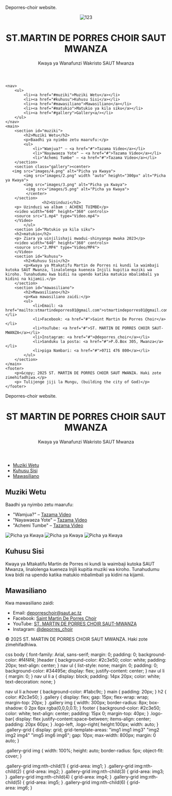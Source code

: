 Deporres-choir website.
<!DOCTYPE html>
<html lang="sw">
<head>
<script async src="https://pagead2.googlesyndication.com/pagead/js/adsbygoogle.js?client=ca-pub-6756510631684607"
     crossorigin="anonymous"></script>
    <meta charset="UTF-8">
    <meta name="viewport" content="width=device-width, initial-scale=1.0">
    <title>ST.MARTIN DE PORRES CHOIR SAUT MWANZA</title>
    <link rel="stylesheet" href="style.css">
</head>
<body>
    <header>
       <div class="logo-bar">
	<img src="images/123.png" alt="123" class="logo-left">
    <h1>ST.MARTIN DE PORRES CHOIR SAUT MWANZA</h1>
	<p>Kwaya ya Wanafunzi Wakristo SAUT Mwanza</p>
  </div>
    </header>

    <nav>
        <ul>
            <li><a href="#muziki">Muziki Wetu</a></li>
            <li><a href="#kuhusu">Kuhusu Sisi</a></li>
            <li><a href="#mawasiliano">Mawasiliano</a></li>
			<li><a href="#matukio">Matukio ya kila siku</a></li>
			<li><a href="#gallery">Gallery<a/></li>
        </ul>
    </nav>
    <main>
        <section id="muziki">
            <h2>Muziki Wetu</h2>
            <p>Baadhi ya nyimbo zetu maarufu:</p>
            <ul>
                <li>"Wamjua?" – <a href="#">Tazama Video</a></li>
                <li>"Nayawaeza Yote" – <a href="#">Tazama Video</a></li>
                <li>"Achemi Tumbe" – <a href="#">Tazama Video</a></li>
        </section>
        <section class="gallery"><center>
       <img src="images/4.png" alt="Picha ya Kwaya">
            <img src="images/2.png" width "auto" height="300px" alt="Picha ya Kwaya">
            <img src="images/3.png" alt="Picha ya Kwaya">
			 <img src="images/5.png" alt="Picha ya Kwaya">
			 </center>
        </section>
					<h2>Uzinduzi</h2>
		<p> Uzinduzi wa albam : ACHENI TUIMBE</p>
		<video width="640" height="360" controls>
		<source src="1.mp4" type="Video.mp4">
		</Video>
            </ul>
		<section id="Matukio ya kila siku">
		<h2>matukio</h2>
		<p> Ziara ya uinjilishaji mwadui-shinyanga mwaka 2023</p>
		<video width="640" height="360" controls>
		<source src="2.MP4" type="Video/MP4">
		</Video>
        <section id="kuhusu">
            <h2>Kuhusu Sisi</h2>
            <p>Kwaya ya Mtakatifu Martin de Porres ni kundi la waimbaji kutoka SAUT Mwanza, linalolenga kueneza Injili kupitia muziki wa kiroho. Tunahudumu kwa bidii na upendo katika matukio mbalimbali ya kidini na kijamii.</p>
        </section>
        <section id="mawasiliano">
            <h2>Mawasiliano</h2>
            <p>Kwa mawasiliano zaidi:</p>
            <ul>
                <li>Email: <a href="mailto:stmartindeporres01@gmail.com">stmartindeporres01@gmail.com</a></li>
                <li>Facebook: <a href="#">Saint Martin De Porres Choir</a></li>
                <li>YouTube: <a href="#">ST. MARTIN DE PORRES CHOIR SAUT-MWANZA</a></li>
                <li>Instagram: <a href="#">@deporres_choir</a></li>
				<li>Sanduku la posta: <a href="#">P.O.Box 305, Mwanza</a></li>
				<li>piga Nambari: <a href="#">0711 476 800</a></li>
            </ul>
        </section>
    </main>
    <footer>
        <p>&copy; 2025 ST. MARTIN DE PORRES CHOIR SAUT MWANZA. Haki zote zimehifadhiwa.</p>
		<p> Tulijenge jiji la Mungu, (building the city of God)</p>
    </footer>
</body>
</html>
Deporres-choir website.
<!DOCTYPE html>
<html lang="sw">
<head>
    <meta charset="UTF-8">
    <meta name="viewport" content="width=device-width, initial-scale=1.0">
    <title>ST MARTIN DE PORRES CHOIR SAUT MWANZA</title>
    <link rel="stylesheet" href="style.css">
</head>
<body>
    <header>
        <h1>ST MARTIN DE PORRES CHOIR SAUT MWANZA</h1>
        <p>Kwaya ya Wanafunzi Wakristo SAUT Mwanza</p>
    </header>
    <nav>
        <ul>
            <li><a href="#muziki">Muziki Wetu</a></li>
            <li><a href="#kuhusu">Kuhusu Sisi</a></li>
            <li><a href="#mawasiliano">Mawasiliano</a></li>
        </ul>
    </nav>
    <main>
        <section id="muziki">
            <h2>Muziki Wetu</h2>
            <p>Baadhi ya nyimbo zetu maarufu:</p>
            <ul>
                <li>"Wamjua?" – <a href="#">Tazama Video</a></li>
                <li>"Nayawaeza Yote" – <a href="#">Tazama Video</a></li>
                <li>"Achemi Tumbe" – <a href="#">Tazama Video</a></li>
            </ul>
        </section>
        <section class="gallery">
       <img src="images/choir1.jpg" alt="Picha ya Kwaya">
            <img src="images/choir2.jpg" alt="Picha ya Kwaya">
            <img src="images/choir3.jpg" alt="Picha ya Kwaya">
        </section>
        <section id="kuhusu">
            <h2>Kuhusu Sisi</h2>
            <p>Kwaya ya Mtakatifu Martin de Porres ni kundi la waimbaji kutoka SAUT Mwanza, linalolenga kueneza Injili kupitia muziki wa kiroho. Tunahudumu kwa bidii na upendo katika matukio mbalimbali ya kidini na kijamii.</p>
        </section>
        <section id="mawasiliano">
            <h2>Mawasiliano</h2>
            <p>Kwa mawasiliano zaidi:</p>
            <ul>
                <li>Email: <a href="mailto:deporreschoir01@saut.ac.tz">deporreschoir@saut.ac.tz</a></li>
                <li>Facebook: <a href="#">Saint Martin De Porres Choir</a></li>
                <li>YouTube: <a href="#">ST. MARTIN DE PORRES CHOIR SAUT-MWANZA</a></li>
                <li>Instagram: <a href="#">@deporres_choir</a></li>
            </ul>
        </section>
    </main>
    <footer>
        <p>&copy; 2025 ST. MARTIN DE PORRES CHOIR SAUT MWANZA. Haki zote zimehifadhiwa.</p>
    </footer>
</body>
</html>
css
body {
    font-family: Arial, sans-serif;
    margin: 0;
    padding: 0;
 background-color: #f4f4f4;
}header {
    background-color: #2c3e50;
    color: white;
    padding: 20px;
    text-align: center;
}
nav ul {
    list-style: none;
    margin: 0;
    padding: 0;
    background-color: #34495e;
    display: flex;
    justify-content: center;
}
nav ul li {
    margin: 0;
}
nav ul li a {
    display: block;
    padding: 14px 20px;
    color: white;
    text-decoration: none;
}

nav ul li a:hover {
    background-color: #1abc9c;
}
main {
    padding: 20px;
}
h2 {
    color: #2c3e50;
}
.gallery {
    display: flex;
    gap: 15px;
    flex-wrap: wrap;
    margin-top: 20px;
}
.gallery img {
    width: 300px;
    border-radius: 8px;
    box-shadow: 0 2px 6px rgba(0,0,0,0.1);
}
footer {
    background-color: #2c3e50;
    color: white;
    text-align: center;
    padding: 15px 0;
    margin-top: 40px;
}
.logo-bar{
	display: flex
	justify-content:space-between;
	items-align: center;
	padding: 20px 60px;
}
.logo-left,
.logo-right{
	height:100px;
	width: auto;
}
	.gallery-grid {
  display: grid;
  grid-template-areas:
    "img1 img1 img3"
    "img2 img2 img4"
    "img5 img6 img6";
  gap: 10px;
  max-width: 800px;
  margin: 0 auto;
}

.gallery-grid img {
  width: 100%;
  height: auto;
  border-radius: 5px;
  object-fit: cover;
}

.gallery-grid img:nth-child(1) { grid-area: img1; }
.gallery-grid img:nth-child(2) { grid-area: img2; }
.gallery-grid img:nth-child(3) { grid-area: img3; }
.gallery-grid img:nth-child(4) { grid-area: img4; }
.gallery-grid img:nth-child(5) { grid-area: img5; }
.gallery-grid img:nth-child(6) { grid-area: img6; }






